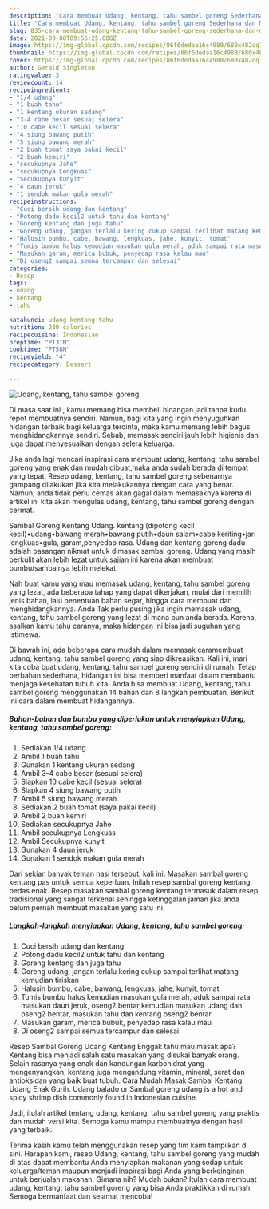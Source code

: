 ```yaml
---
description: "Cara membuat Udang, kentang, tahu sambel goreng Sederhana dan Mudah Dibuat"
title: "Cara membuat Udang, kentang, tahu sambel goreng Sederhana dan Mudah Dibuat"
slug: 835-cara-membuat-udang-kentang-tahu-sambel-goreng-sederhana-dan-mudah-dibuat
date: 2021-03-08T09:56:25.088Z
image: https://img-global.cpcdn.com/recipes/86f6dedaa16c4980/680x482cq70/udang-kentang-tahu-sambel-goreng-foto-resep-utama.jpg
thumbnail: https://img-global.cpcdn.com/recipes/86f6dedaa16c4980/680x482cq70/udang-kentang-tahu-sambel-goreng-foto-resep-utama.jpg
cover: https://img-global.cpcdn.com/recipes/86f6dedaa16c4980/680x482cq70/udang-kentang-tahu-sambel-goreng-foto-resep-utama.jpg
author: Gerald Singleton
ratingvalue: 3
reviewcount: 14
recipeingredient:
- "1/4 udang"
- "1 buah tahu"
- "1 kentang ukuran sedang"
- "3-4 cabe besar sesuai selera"
- "10 cabe kecil sesuai selera"
- "4 siung bawang putih"
- "5 siung bawang merah"
- "2 buah tomat saya pakai kecil"
- "2 buah kemiri"
- "secukupnya Jahe"
- "secukupnya Lengkuas"
- "Secukupnya kunyit"
- "4 daun jeruk"
- "1 sendok makan gula merah"
recipeinstructions:
- "Cuci bersih udang dan kentang"
- "Potong dadu kecil2 untuk tahu dan kentang"
- "Goreng kentang dan juga tahu"
- "Goreng udang, jangan terlalu kering cukup sampai terlihat matang kemudian tiriskan"
- "Halusin bumbu, cabe, bawang, lengkuas, jahe, kunyit, tomat"
- "Tumis bumbu halus kemudian masukan gula merah, aduk sampai rata masukan daun jeruk, oseng2 bentar kemudian masukan udang dan oseng2 bentar, masukan tahu dan kentang oseng2 bentar"
- "Masukan garam, merica bubuk, penyedap rasa kalau mau"
- "Di oseng2 sampai semua tercampur dan selesai"
categories:
- Resep
tags:
- udang
- kentang
- tahu

katakunci: udang kentang tahu 
nutrition: 230 calories
recipecuisine: Indonesian
preptime: "PT31M"
cooktime: "PT58M"
recipeyield: "4"
recipecategory: Dessert

---
```



![Udang, kentang, tahu sambel goreng](https://img-global.cpcdn.com/recipes/86f6dedaa16c4980/680x482cq70/udang-kentang-tahu-sambel-goreng-foto-resep-utama.jpg)

Di masa  saat ini , kamu memang bisa membeli hidangan jadi tanpa kudu repot membuatnya sendiri. Namun, bagi kita yang ingin menyuguhkan hidangan terbaik bagi keluarga tercinta, maka kamu memang lebih bagus menghidangkannya sendiri. Sebab, memasak sendiri jauh lebih higienis dan juga dapat menyesuaikan dengan selera keluarga.

Jika anda lagi mencari inspirasi cara membuat udang, kentang, tahu sambel goreng yang enak dan mudah dibuat,maka anda sudah berada di tempat yang tepat. Resep udang, kentang, tahu sambel goreng  sebenarnya gampang dilakukan jika kita melakukannya dengan cara yang benar. Namun, anda tidak perlu cemas akan gagal dalam memasaknya 
karena di artikel ini kita akan mengulas udang, kentang, tahu sambel goreng dengan cermat.  

Sambal Goreng Kentang Udang. kentang (dipotong kecil kecil)•udang•bawang merah•bawang putih•daun salam•cabe keriting•jari lengkuas•gula, garam,penyedap rasa. Udang dan kentang goreng dadu adalah pasangan nikmat untuk dimasak sambal goreng. Udang yang masih berkulit akan lebih lezat untuk sajian ini karena akan membuat bumbu/sambalnya lebih melekat.

Nah buat kamu yang mau memasak udang, kentang, tahu sambel goreng yang lezat, ada beberapa tahap yang dapat dikerjakan, mulai dari memilih jenis bahan, lalu penentuan bahan segar, hingga cara membuat dan menghidangkannya. Anda Tak perlu pusing jika ingin memasak udang, kentang, tahu sambel goreng yang lezat di mana pun anda berada. Karena, asalkan kamu  tahu caranya, maka hidangan ini bisa jadi suguhan yang istimewa.

Di bawah ini, ada beberapa cara mudah dalam memasak caramembuat udang, kentang, tahu sambel goreng yang siap dikreasikan. Kali ini, mari kita coba buat udang, kentang, tahu sambel goreng sendiri di rumah. Tetap berbahan sederhana, hidangan ini bisa memberi manfaat dalam membantu menjaga kesehatan tubuh kita. Anda bisa membuat Udang, kentang, tahu sambel goreng menggunakan 14 bahan dan 8 langkah pembuatan. Berikut ini cara dalam membuat hidangannya.

<!--inarticleads1-->

##### Bahan-bahan dan bumbu yang diperlukan untuk menyiapkan Udang, kentang, tahu sambel goreng:

1. Sediakan 1/4 udang
1. Ambil 1 buah tahu
1. Gunakan 1 kentang ukuran sedang
1. Ambil 3-4 cabe besar (sesuai selera)
1. Siapkan 10 cabe kecil (sesuai selera)
1. Siapkan 4 siung bawang putih
1. Ambil 5 siung bawang merah
1. Sediakan 2 buah tomat (saya pakai kecil)
1. Ambil 2 buah kemiri
1. Sediakan secukupnya Jahe
1. Ambil secukupnya Lengkuas
1. Ambil Secukupnya kunyit
1. Gunakan 4 daun jeruk
1. Gunakan 1 sendok makan gula merah


Dari sekian banyak teman nasi tersebut, kali ini. Masakan sambal goreng kentang pas untuk semua keperluan. Inilah resep sambal goreng kentang pedas enak. Resep masakan sambal goreng kentang termasuk dalam resep tradisional yang sangat terkenal sehingga ketinggalan jaman jika anda belum pernah membuat masakan yang satu ini. 

<!--inarticleads2-->

##### Langkah-langkah menyiapkan Udang, kentang, tahu sambel goreng:

1. Cuci bersih udang dan kentang
1. Potong dadu kecil2 untuk tahu dan kentang
1. Goreng kentang dan juga tahu
1. Goreng udang, jangan terlalu kering cukup sampai terlihat matang kemudian tiriskan
1. Halusin bumbu, cabe, bawang, lengkuas, jahe, kunyit, tomat
1. Tumis bumbu halus kemudian masukan gula merah, aduk sampai rata masukan daun jeruk, oseng2 bentar kemudian masukan udang dan oseng2 bentar, masukan tahu dan kentang oseng2 bentar
1. Masukan garam, merica bubuk, penyedap rasa kalau mau
1. Di oseng2 sampai semua tercampur dan selesai


Resep Sambal Goreng Udang Kentang Enggak tahu mau masak apa? Kentang bisa menjadi salah satu masakan yang disukai banyak orang. Selain rasanya yang enak dan kandungan karbohidrat yang mengenyangkan, kentang juga mengandung vitamin, mineral, serat dan antioksidan yang baik buat tubuh. Cara Mudah Masak Sambal Kentang Udang Enak Gurih. Udang balado or Sambal goreng udang is a hot and spicy shrimp dish commonly found in Indonesian cuisine. 

Jadi, itulah artikel tentang  udang, kentang, tahu sambel goreng  yang praktis dan mudah versi kita. Semoga kamu mampu membuatnya dengan hasil yang terbaik. 

Terima kasih kamu telah menggunakan resep yang tim kami tampilkan di sini. Harapan kami, resep  Udang, kentang, tahu sambel goreng yang mudah di atas dapat membantu Anda menyiapkan makanan yang sedap untuk keluarga/teman maupun menjadi inspirasi bagi Anda yang berkeinginan untuk berjualan makanan. Gimana nih? Mudah bukan? Itulah cara membuat udang, kentang, tahu sambel goreng yang bisa Anda praktikkan di rumah. Semoga bermanfaat dan selamat mencoba!

